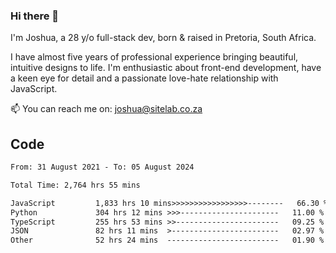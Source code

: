 ### Hi there 👋

I'm Joshua, a 28 y/o full-stack dev, born & raised in Pretoria, South Africa. 

I have almost five years of professional experience bringing beautiful, intuitive designs to life. I'm enthusiastic about front-end development, have a keen eye for detail and a passionate love-hate relationship with JavaScript.

📫 You can reach me on: joshua@sitelab.co.za

## **Code**

<!--START_SECTION:waka-->

```txt
From: 31 August 2021 - To: 05 August 2024

Total Time: 2,764 hrs 55 mins

JavaScript         1,833 hrs 10 mins>>>>>>>>>>>>>>>>>--------   66.30 %
Python             304 hrs 12 mins >>>----------------------   11.00 %
TypeScript         255 hrs 53 mins >>-----------------------   09.25 %
JSON               82 hrs 11 mins  >------------------------   02.97 %
Other              52 hrs 24 mins  -------------------------   01.90 %
```

<!--END_SECTION:waka-->
